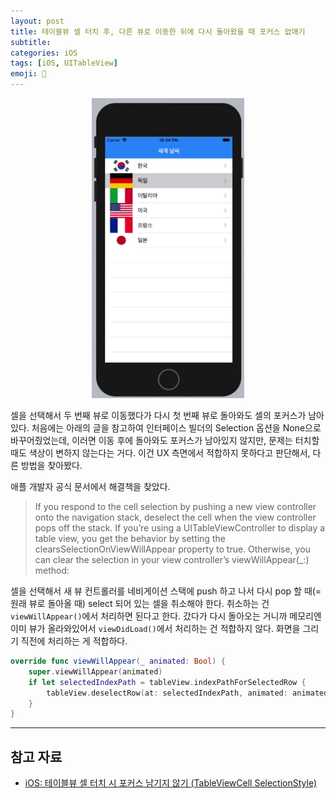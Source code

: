 ```yaml
---
layout: post
title: 테이블뷰 셀 터치 후, 다른 뷰로 이동한 뒤에 다시 돌아왔을 때 포커스 없애기
subtitle: 
categories: iOS
tags: [iOS, UITableView]
emoji: 📱
---
```


<p align="center">
<img src="/assets/image/tableview-focus.gif">
</p>

셀을 선택해서 두 번째 뷰로 이동했다가 다시 첫 번째 뷰로 돌아와도 셀의 포커스가 남아있다. 처음에는 아래의 글을 참고하여 인터페이스 빌더의 Selection 옵션을 None으로 바꾸어줬었는데, 이러면 이동 후에 돌아와도 포커스가 남아있지 않지만, 문제는 터치할 때도 색상이 변하지 않는다는 거다. 이건 UX 측면에서 적합하지 못하다고 판단해서, 다른 방법을 찾아봤다.

애플 개발자 공식 문서에서 해결책을 찾았다.

> If you respond to the cell selection by pushing a new view controller onto the navigation stack, deselect the cell when the view controller pops off the stack. If you’re using a UITableViewController to display a table view, you get the behavior by setting the clearsSelectionOnViewWillAppear property to true. Otherwise, you can clear the selection in your view controller’s viewWillAppear(\_:) method:

셀을 선택해서 새 뷰 컨트롤러를 네비게이션 스택에 push 하고 나서 다시 pop 할 때(= 원래 뷰로 돌아올 때) select 되어 있는 셀을 취소해야 한다. 취소하는 건 `viewWillAppear()`에서 처리하면 된다고 한다. 갔다가 다시 돌아오는 거니까 메모리엔 이미 뷰가 올라와있어서 `viewDidLoad()`에서 처리하는 건 적합하지 않다. 화면을 그리기 직전에 처리하는 게 적합하다.

```swift
override func viewWillAppear(_ animated: Bool) {
    super.viewWillAppear(animated)
    if let selectedIndexPath = tableView.indexPathForSelectedRow {
        tableView.deselectRow(at: selectedIndexPath, animated: animated)
    }
}
```

---

## 참고 자료

- [iOS: 테이블뷰 셀 터치 시 포커스 남기지 않기 (TableViewCell SelectionStyle)](https://ohgyun.com/641)